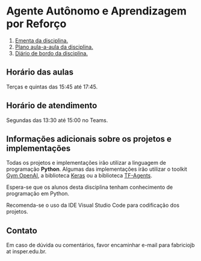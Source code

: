 # Agente Autônomo e Aprendizagem por Reforço

1. [Ementa da disciplina.](ementa.md)
2. [Plano aula-a-aula da disciplina.](plano_aula.md)
3. [Diário de bordo da disciplina.](diario.md)

## Horário das aulas

Terças e quintas das 15:45 até 17:45.

## Horário de atendimento

Segundas das 13:30 até 15:00 no Teams. 

## Informações adicionais sobre os projetos e implementações

Todas os projetos e implementações irão utilizar a linguagem de programação **Python**. 
Algumas das implementações irão utilizar o toolkit [Gym OpenAI](https://gym.openai.com/), 
a biblioteca [Keras](https://keras.io/) ou a biblioteca [TF-Agents](https://www.tensorflow.org/agents).

Espera-se que os alunos desta disciplina tenham conhecimento de programação em Python. 

Recomenda-se o uso da IDE Visual Studio Code para codificação dos projetos. 

## Contato

Em caso de dúvida ou comentários, favor encaminhar e-mail para fabriciojb at insper.edu.br. 
